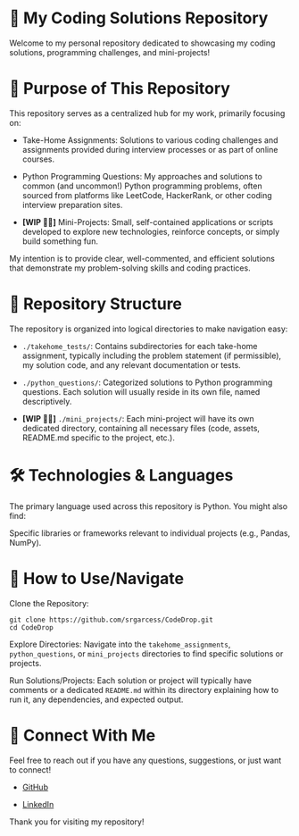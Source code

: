 # 🚀 My Coding Solutions Repository
Welcome to my personal repository dedicated to showcasing my coding solutions, programming challenges, and mini-projects!

# 🎯 Purpose of This Repository
This repository serves as a centralized hub for my work, primarily focusing on:

- Take-Home Assignments: Solutions to various coding challenges and assignments provided during interview processes or as part of online courses.

- Python Programming Questions: My approaches and solutions to common (and uncommon!) Python programming problems, often sourced from platforms like LeetCode, HackerRank, or other coding interview preparation sites.

- **[WIP 👷🚧]** Mini-Projects: Small, self-contained applications or scripts developed to explore new technologies, reinforce concepts, or simply build something fun.

My intention is to provide clear, well-commented, and efficient solutions that demonstrate my problem-solving skills and coding practices.

# 📂 Repository Structure
The repository is organized into logical directories to make navigation easy:

- `./takehome_tests/`: Contains subdirectories for each take-home assignment, typically including the problem statement (if permissible), my solution code, and any relevant documentation or tests.

- `./python_questions/`: Categorized solutions to Python programming questions. Each solution will usually reside in its own file, named descriptively.

- **[WIP 👷🚧]** `./mini_projects/`: Each mini-project will have its own dedicated directory, containing all necessary files (code, assets, README.md specific to the project, etc.).

# 🛠️ Technologies & Languages
The primary language used across this repository is Python. You might also find:

Specific libraries or frameworks relevant to individual projects (e.g., Pandas, NumPy).

# 🤝 How to Use/Navigate
Clone the Repository:
```
git clone https://github.com/srgarcess/CodeDrop.git
cd CodeDrop
```
Explore Directories: Navigate into the `takehome_assignments`, `python_questions`, or `mini_projects` directories to find specific solutions or projects.

Run Solutions/Projects: Each solution or project will typically have comments or a dedicated `README.md` within its directory explaining how to run it, any dependencies, and expected output.

# 📧 Connect With Me
Feel free to reach out if you have any questions, suggestions, or just want to connect!

- [GitHub](https://github.com/srgarcess)

- [LinkedIn](https://www.linkedin.com/in/lucasgarces/)

Thank you for visiting my repository!
